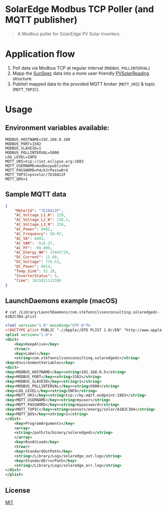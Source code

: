 # SolarEdge Modbus TCP Poller (and MQTT publisher)
> A Modbus poller for SolarEdge PV Solar Inverters.

# Application flow
1) Poll data via Modbus TCP at regular interval (`MODBUS_POLLINTERVAL`)
2) Mapp the [SunSpec](./datamodels/sunspec/sunspec.go) data into a more user-friendly [PVSolarReading](./datamodels/pvsolarreading.go) structure.
3) Publish mapped data to the provided MQTT broker (`MQTT_URI`) & topic (`MQTT_TOPIC`).


# Usage
## Environment variables available:
```shell
MODBUS_HOSTNAME=192.168.0.100
MODBUS_PORT=1502
MODBUS_SLAVEID=1
MODBUS_POLLINTERVAL=5000
LOG_LEVEL=INFO
MQTT_URI=tcp://iot.eclipse.org:1883
MQTT_USERNAME=modbuspublisher
MQTT_PASSWORD=h4ck3rPassw0rd
MQTT_TOPIC=pvsolar/7E16A12F
MQTT_QOS=1
```

## Sample MQTT data
```json
{
    "MeterId": "7E16A12F",
    "AC_Voltage_L1_N": 229,
    "AC_Voltage_L2_N": 238.2,
    "AC_Voltage_L3_N": 238,
    "AC_Power": 8482,
    "AC_Frequency": 50.07,
    "AC_VA": 8493,
    "AC_VAR": -516.27,
    "AC_PF": -99.809,
    "AC_Energy_WH": 15445719,
    "DC_Current": 11.08,
    "DC_Voltage": 776.53,
    "DC_Power": 8614,
    "Temp_Sink": 52.29,
    "InverterStatus": 5,
    "time": 1621811112386
}
```

## LaunchDaemons example (macOS)
`# cat /Library/LaunchDaemons/com.stefannilssonconsulting.solaredgedc-A1B2C3D4.plist`
```xml
<?xml version="1.0" encoding="UTF-8"?>
<!DOCTYPE plist PUBLIC "-//Apple//DTD PLIST 1.0//EN" "http://www.apple.com/DTDs/PropertyList-1.0.dtd">
<plist version="1.0">
<dict>
    <key>KeepAlive</key>
    <true/>
    <key>Label</key>
    <string>com.stefannilssonconsulting.solaredgedc</string>
<key>EnvironmentVariables</key>
<dict>
<key>MODBUS_HOSTNAME</key><string>192.168.0.5</string>
<key>MODBUS_PORT</key><string>1502</string>
<key>MODBUS_SLAVEID</key><string>1</string>
<key>MODBUS_POLLINTERVAL</key><string>5000</string>
<key>LOG_LEVEL</key><string>INFO</string>
<key>MQTT_URI</key><string>tcp://my.mqtt.endpoint:1883</string>
<key>MQTT_USERNAME</key><string>myuser</string>
<key>MQTT_PASSWORD</key><string>mypassword</string>
<key>MQTT_TOPIC</key><string>sensors/energy/solar/A1B2C3D4</string>
<key>MQTT_QOS</key><string>1</string>
</dict>
    <key>ProgramArguments</key>
    <array>
    <string>/path/to/binary/solaredgedc</string>
    </array>
    <key>RunAtLoad</key>
    <true/>
    <key>StandardOutPath</key>
    <string>/Library/Logs/solaredge_out.log</string>
    <key>StandardErrorPath</key>
    <string>/Library/Logs/solaredge_err.log</string>
</dict>
</plist>

```

## License
[MIT](https://github.com/stefannilsson/solaredgedc/blob/master/LICENSE)
